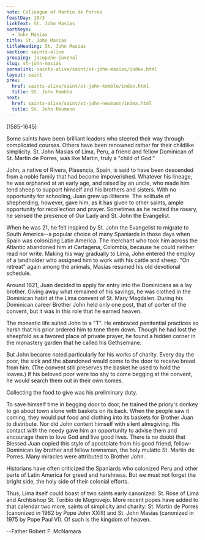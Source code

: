 ```yaml
---
note: Colleague of Martin de Porres
feastDay: 10/3
linkText: St. John Masias
sortKeys:
  - John Masias
title: St. John Masias
titleHeading: St. John Masias
section: saints-alive
grouping: jacopone-juvenal
slug: st-john-masias
permalink: saints-alive/saint/st-john-masias/index.html
layout: saint
prev:
  href: saints-alive/saint/st-john-kemble/index.html
  title: St. John Kemble
next:
  href: saints-alive/saint/st-john-neumann/index.html
  title: St. John Neumann
---
```

(1585-1645)

Some saints have been brilliant leaders who steered their way through complicated courses. Others have been renowned rather for their childlike simplicity. St. John Masias of Lima, Peru, a friend and fellow Dominican of St. Martin de Porres, was like Martin, truly a "child of God."

John, a native of Rivera, Plasencia, Spain, is said to have been descended from a noble family that had become impoverished. Whatever his lineage, he was orphaned at an early age, and raised by an uncle, who made him tend sheep to support himself and his brothers and sisters. With no opportunity for schooling, Juan grew up illiterate. The solitude of shepherding, however, gave him, as it has given to other saints, ample opportunity for recollection and prayer. Sometimes as he recited the rosary, he sensed the presence of Our Lady and St. John the Evangelist.

When he was 21, he felt inspired by St. John the Evangelist to migrate to South America--a popular choice of many Spaniards in those days when Spain was colonizing Latin America. The merchant who took him across the Atlantic abandoned him at Cartagena, Colombia, because he could neither read nor write. Making his way gradually to Lima, John entered the employ of a landholder who assigned him to work with his cattle and sheep. "On retreat" again among the animals, Masias resumed his old devotional schedule.

Around 1621, Juan decided to apply for entry into the Dominicans as a lay brother. Giving away what remained of his savings, he was clothed in the Dominican habit at the Lima convent of St. Mary Magdalen. During his Dominican career Brother John held only one post, that of porter of the convent, but it was in this role that he earned heaven.

The monastic life suited John to a "T". He embraced penitential practices so harsh that his prior ordered him to tone them down. Though he had lost the sheepfold as a favored place of private prayer, he found a hidden corner in the monastery garden that he called his Gethsemane.

But John became noted particularly for his works of charity. Every day the poor, the sick and the abandoned would come to the door to receive bread from him. (The convent still preserves the basket he used to hold the loaves.) If his beloved poor were too shy to come begging at the convent, he would search them out in their own homes.

Collecting the food to give was his preliminary duty.

To save himself time in begging door to door, he trained the priory's donkey to go about town alone with baskets on its back. When the people saw it coming, they would put food and clothing into its baskets for Brother Juan to distribute. Nor did John content himself with silent almsgiving. His contact with the needy gave him an opportunity to advise them and encourage them to love God and live good lives. There is no doubt that Blessed Juan copied this style of apostolate from his good friend, fellow-Dominican lay brother and fellow townsman, the holy mulatto St. Martin de Porres. Many miracles were attributed to Brother John.

Historians have often criticized the Spaniards who colonized Peru and other parts of Latin America for greed and harshness. But we must not forget the bright side, the holy side of their colonial efforts.

Thus, Lima itself could boast of two saints early canonized: St. Rose of Lima and Archbishop St. Toribio de Mogrovejo. More recent popes have added to that calendar two more, saints of simplicity and charity: St. Martin de Porres (canonized in 1962 by Pope John XXIII) and St. John Masias (canonized in 1975 by Pope Paul VI). Of such is the kingdom of heaven.

\--Father Robert F. McNamara